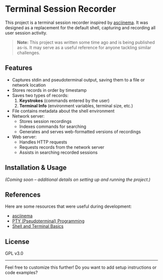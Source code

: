 # Terminal Session Recorder  

This project is a terminal session recorder inspired by [asciinema](https://asciinema.org/). It was designed as a replacement for the default shell, capturing and recording all user session activity.  

> **Note:** This project was written some time ago and is being published as-is. It may serve as a useful reference for anyone tackling similar challenges.  

## Features  
- Captures stdin and pseudoterminal output, saving them to a file or network location  
- Stores records in order by timestamp  
- Saves two types of records:  
  1. **Keystrokes** (commands entered by the user)  
  2. **Terminal Info** (environment variables, terminal size, etc.)  
- File contains metadata about the shell environment  
- Network server:  
  - Stores session recordings  
  - Indexes commands for searching  
  - Generates and serves web-formatted versions of recordings  
- Web server:  
  - Handles HTTP requests  
  - Requests records from the network server  
  - Assists in searching recorded sessions  

## Installation & Usage  
_(Coming soon – additional details on setting up and running the project.)_  

## References  
Here are some resources that were useful during development:  
- [asciinema](https://asciinema.org/)  
- [PTY (Pseudoterminal) Programming](https://man7.org/linux/man-pages/man7/pty.7.html)  
- [Shell and Terminal Basics](https://www.gnu.org/software/libc/manual/html_node/Pseudo_002dTerminal-Pairs.html)  

## License  
GPL v3.0

---

Feel free to customize this further! Do you want to add setup instructions or code examples?
